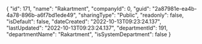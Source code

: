 {
  "id": 171,
  "name": "Rakartment",
  "companyId": 0,
  "guid": "2a87981e-ea4b-4a78-896b-a6f7bd1ede49",
  "sharingType": "Public",
  "readonly": false,
  "isDefault": false,
  "dateCreated": "2022-10-13T09:23:24.137",
  "lastUpdated": "2022-10-13T09:23:24.137",
  "departmentId": 191,
  "departmentName": "Rakartment",
  "isSystemDepartment": false
}
